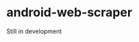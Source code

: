 # android-web-scraper

Still in development
<uses-permission 
Add permission: android:name="android.permission.INTERNET"/> 
